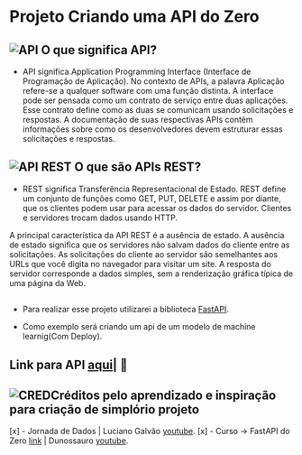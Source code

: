 # Projeto Criando uma API do Zero

## ![API](https://cdn-icons-png.flaticon.com/24/439/439164.png) O que significa API?

- API significa Application Programming Interface (Interface de Programação de Aplicação). No contexto de APIs, a palavra Aplicação refere-se a qualquer software com uma função distinta. A interface pode ser pensada como um contrato de serviço entre duas aplicações. Esse contrato define como as duas se comunicam usando solicitações e respostas. A documentação de suas respectivas APIs contém informações sobre como os desenvolvedores devem estruturar essas solicitações e respostas.

## ![API REST](https://cdn-icons-png.flaticon.com/24/9610/9610562.png) O que são APIs REST?

- REST significa Transferência Representacional de Estado. REST define um conjunto de funções como GET, PUT, DELETE e assim por diante, que os clientes podem usar para acessar os dados do servidor. Clientes e servidores trocam dados usando HTTP.

A principal característica da API REST é a ausência de estado. A ausência de estado significa que os servidores não salvam dados do cliente entre as solicitações. As solicitações do cliente ao servidor são semelhantes aos URLs que você digita no navegador para visitar um site. A resposta do servidor corresponde a dados simples, sem a renderização gráfica típica de uma página da Web.

##

- Para realizar esse projeto utilizarei a biblioteca [FastAPI](https://fastapi.tiangolo.com/).

- Como exemplo será criando um api de um modelo de machine learnig(Com Deploy).

##

## Link para API [aqui](https://eng-api-e8wg.onrender.com/docs)| :construction:

## ![CRED](   https://cdn-icons-png.flaticon.com/24/7178/7178894.png )Créditos pelo aprendizado e inspiração para criação de simplório projeto

[x] - Jornada de Dados | Luciano Galvão [youtube](https://www.youtube.com/@lvgalvaofilho).
[x] - Curso -> FastAPI do Zero [link](https://fastapidozero.dunossauro.com/) | Dunossauro [youtube](https://www.youtube.com/@Dunossauro).

